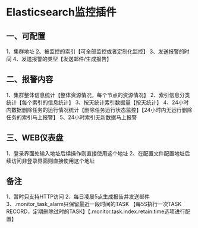 # Elasticsearch监控插件

## 一、可配置
1、集群地址
2、被监控的索引【可全部监控或者定制化监控】
3、发送报警的时间
4、发送报警的类型【发送邮件/生成报告】

## 二、报警内容
1、集群整体信息统计【整体资源情况，每个节点的资源情况】
2、索引信息分类统计【每个索引的信息统计】
3、按天统计索引数据量【按天统计】
4、24小时内数据删除任务的运行情况统计【删除任务运行状态监控】【24小时内无运行删除任务的索引马上报警】
5、24小时索引无新数据马上报警

## 三、WEB仪表盘
1、登录界面处输入地址后续操作则直接使用这个地址
2、在配置文件配置地址后续访问非登录界面则直接使用这个地址

## 备注
1、暂时只支持HTTP访问
2、每日凌晨5点生成报告并发送邮件
3、.monitor_task_alarm只保留最近一段时间的TASK
  【每5S执行一次TASK RECORD，定期删除过时的TASK】【.monitor.task.index.retain.time选项进行配置】



